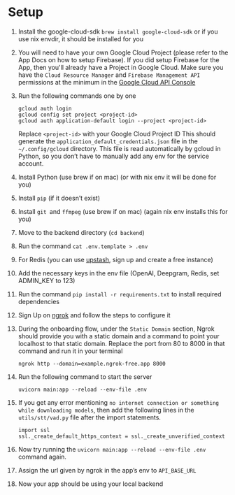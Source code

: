 # Setup
1. Install the google-cloud-sdk `brew install google-cloud-sdk` or if you use nix envdir, it should be installed for you

2. You will need to have your own Google Cloud Project (please refer to the App Docs on how to setup Firebase). If you did setup Firebase for the App, then you'll already have a Project in Google Cloud.
 Make sure you have the `Cloud Resource Manager` and `Firebase Management API` permissions at the minimum in the [Google Cloud API Console](https://console.cloud.google.com/apis/dashboard)
3. Run the following commands one by one
	```
	gcloud auth login
	gcloud config set project <project-id>
	gcloud auth application-default login --project <project-id>
	```
	Replace `<project-id>` with your Google Cloud Project ID
	This should generate the `application_default_credentials.json` file in the `~/.config/gcloud` directory. This file is read automatically by gcloud in Python, so you don’t have to manually add any env for the service account.
5. Install Python (use brew if on mac) (or with nix env it will be done for you)
6. Install `pip` (if it doesn’t exist)
7. Install `git `and `ffmpeg` (use brew if on mac) (again nix env installs this for you)
8. Move to the backend directory (`cd backend`)
9. Run the command `cat .env.template > .env`
10. For Redis (you can use [upstash](https://upstash.com/), sign up and create a free instance)
11. Add the necessary keys in the env file (OpenAI, Deepgram, Redis, set ADMIN_KEY to 123)
12.  Run the command `pip install -r requirements.txt` to install required dependencies
13. Sign Up on [ngrok](https://ngrok.com/) and follow the steps to configure it
14. During the onboarding flow, under the `Static Domain` section, Ngrok should provide you with a static domain and a command to point your localhost to that static domain. Replace the port from 80 to 8000 in that command and run it in your terminal 
	```
	ngrok http --domain=example.ngrok-free.app 8000
	```
15. Run the following command to start the server
	```
	uvicorn main:app --reload --env-file .env
	```
16. If you get any error mentioning `no internet connection or something while downloading models`, then add the following lines in the `utils/stt/vad.py` file after the import statements.
	```
	import ssl
	ssl._create_default_https_context = ssl._create_unverified_context
	```
17. Now try running the `uvicorn main:app --reload --env-file .env` command again.
18. Assign the url given by ngrok in the app’s env to `API_BASE_URL`
19. Now your app should be using your local backend

